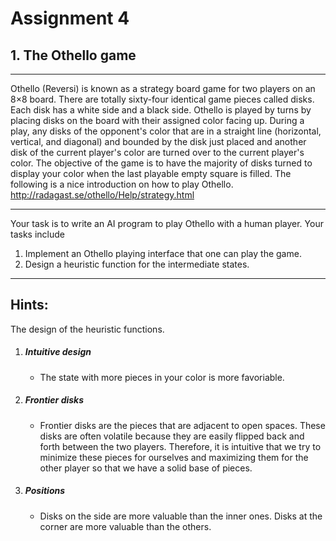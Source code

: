 # Assignment 4
## 1. The Othello game
___
Othello (Reversi) is known as a strategy board game for two players on an 8×8 board. There are totally sixty-four identical game pieces called disks. Each disk has a white side and a black side. Othello is played by turns by placing disks on the board with their assigned color facing up. During a play, any disks of the opponent's color that are in a straight line (horizontal, vertical, and diagonal) and bounded by the disk just placed and another disk of the current player's color are turned over to the current player's color. The objective of the game is to have the majority of disks turned to display your color when the last playable empty square is filled. The following is a nice introduction on how to play Othello. http://radagast.se/othello/Help/strategy.html
___
Your task is to write an AI program to play Othello with a human player. Your tasks include
1.	Implement an Othello playing interface that one can play the game.
2.	Design a heuristic function for the intermediate states.
___
## Hints: 
The design of the heuristic functions.
1.	##### Intuitive design
    - The state with more pieces in your color is more favoriable.

2.	##### Frontier disks
    - Frontier disks are the pieces that are adjacent to open spaces. These disks are often volatile because they are easily flipped back and forth between the two players. Therefore, it is intuitive that we try to minimize these pieces for ourselves and maximizing them for the other player so that we have a solid base of pieces.

3.	##### Positions
     - Disks on the side are more valuable than the inner ones. Disks at the corner are more valuable than the others.